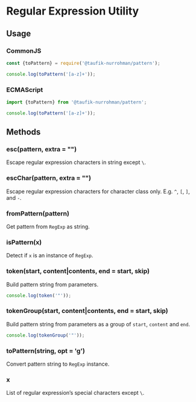 Regular Expression Utility
==========================

Usage
-----

### CommonJS

~~~ js
const {toPattern} = require('@taufik-nurrohman/pattern');

console.log(toPattern('[a-z]+'));
~~~

### ECMAScript

~~~ js
import {toPattern} from '@taufik-nurrohman/pattern';

console.log(toPattern('[a-z]+'));
~~~

Methods
-------

### esc(pattern, extra = "")

Escape regular expression characters in string except `\`.

### escChar(pattern, extra = "")

Escape regular expression characters for character class only. E.g. `^`, `[`, `]`, and `-`.

### fromPattern(pattern)

Get pattern from `RegExp` as string.

### isPattern(x)

Detect if `x` is an instance of `RegExp`.

### token(start, content|contents, end = start, skip)

Build pattern string from parameters.

~~~ js
console.log(token('"'));
~~~

### tokenGroup(start, content|contents, end = start, skip)

Build pattern string from parameters as a group of `start`, `content` and `end`.

~~~ js
console.log(tokenGroup('"'));
~~~

### toPattern(string, opt = 'g')

Convert pattern string to `RegExp` instance.

### x

List of regular expression&rsquo;s special characters except `\`.
